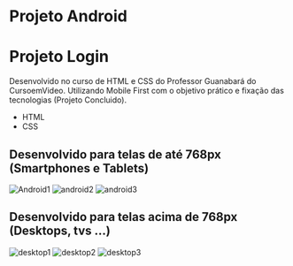 # Projeto Android

# Projeto Login

Desenvolvido no curso de HTML e CSS do Professor Guanabará do CursoemVideo. Utilizando Mobile First com o objetivo prático e fixação das tecnologias (Projeto Concluido).

- HTML
- CSS

## Desenvolvido para telas de até 768px (Smartphones e Tablets)

![Android1](https://github.com/user-attachments/assets/9741501d-e6e7-4247-9ecb-88e63d304c67)
![android2](https://github.com/user-attachments/assets/55a47729-c82d-4b70-8e89-6e8772c4a211)
![android3](https://github.com/user-attachments/assets/3ec72e7f-2794-414f-9019-3df0a07ec404)

## Desenvolvido para telas acima de 768px (Desktops, tvs ...)

![desktop1](https://github.com/user-attachments/assets/231e59fe-b735-4af1-9154-060bf6757164)
![desktop2](https://github.com/user-attachments/assets/53a00433-5f34-48d6-9b4b-cf3107857b90)
![desktop3](https://github.com/user-attachments/assets/b4613340-be15-4030-95d6-94d3996ebdf7)


